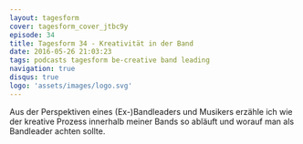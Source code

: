 ```yaml
---
layout: tagesform
cover: tagesform_cover_jtbc9y
episode: 34
title: Tagesform 34 - Kreativität in der Band
date: 2016-05-26 21:03:23
tags: podcasts tagesform be-creative band leading 
navigation: true
disqus: true
logo: 'assets/images/logo.svg'
---
```


Aus der Perspektiven eines (Ex-)Bandleaders und Musikers
erzähle ich wie der kreative Prozess innerhalb meiner 
Bands so abläuft und worauf man als Bandleader achten sollte.

